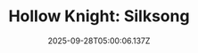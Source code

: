 ---
title: "Hollow Knight: Silksong"
id: 1030300
date: 2025-09-28T05:00:06.137Z
link: games/steam/recent/hollow-knight-silksong
image: http://media.steampowered.com/steamcommunity/public/images/apps/1030300/b4a999c1302e3ac123c041fd41bb8a34528c6ab5.jpg
playtime_2weeks: 727
playtime_forever: 2331
playtime_windows_forever: 0
playtime_mac_forever: 0
playtime_linux_forever: 2331
playtime_deck_forever: 2331
---